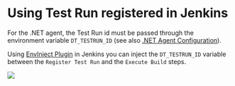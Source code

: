 # Using Test Run registered in Jenkins

For the .NET agent, the Test Run id must be passed through the environment variable `DT_TESTRUN_ID` (see also [.NET Agent Configuration](https://community.dynatrace.com/community/display/DOCDT63/.NET+Agent+Configuration)).

Using [EnvInject Plugin](https://wiki.jenkins-ci.org/display/JENKINS/EnvInject+Plugin) in Jenkins you can inject the `DT_TESTRUN_ID` variable between the `Register Test Run` and the `Execute Build` steps.

<img src="/img/conf/NAnt.png" />

